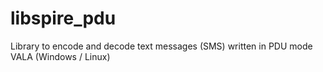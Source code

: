 libspire_pdu
============

Library to encode and decode text messages (SMS) written in PDU mode VALA (Windows / Linux)
